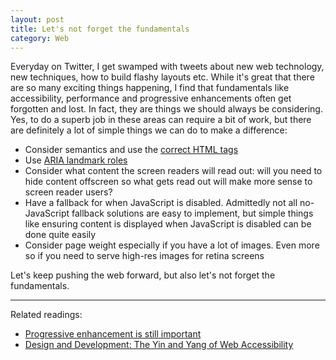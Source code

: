 ```yaml
---
layout: post
title: Let's not forget the fundamentals
category: Web
---
```


Everyday on Twitter, I get swamped with tweets about new web technology, new techniques, how to build flashy layouts etc. While it's great that there are so many exciting things happening, I find that fundamentals like accessibility, performance and progressive enhancements often get forgotten and lost. In fact, they are things we should always be considering. Yes, to do a superb job in these areas can require a bit of work, but there are definitely a lot of simple things we can do to make a difference:
* Consider semantics and use the [correct HTML tags](http://www.karlgroves.com/2013/05/14/links-are-not-buttons-neither-are-divs-and-spans/)
* Use [ARIA landmark roles](http://blog.paciellogroup.com/2013/02/using-wai-aria-landmarks-2013/)
* Consider what content the screen readers will read out: will you need to hide content offscreen so what gets read out will make more sense to screen reader users?
* Have a fallback for when JavaScript is disabled. Admittedly not all no-JavaScript fallback solutions are easy to implement, but simple things like ensuring content is displayed when JavaScript is disabled can be done quite easily
* Consider page weight especially if you have a lot of images. Even more so if you need to serve high-res images for retina screens

Let's keep pushing the web forward, but also let's not forget the fundamentals.

---------------------------------------

Related readings:
* [Progressive enhancement is still important](http://jakearchibald.com/2013/progressive-enhancement-still-important/)
* [Design and Development: The Yin and Yang of Web Accessibility](http://simplyaccessible.com/article/both/)
